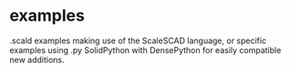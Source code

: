 # examples
.scald examples making use of the ScaleSCAD language, or specific examples using .py SolidPython with DensePython for easily compatible new additions.
